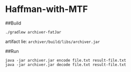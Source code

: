 # Haffman-with-MTF

##Build

```shell
./gradlew archiver-fatJar
```

artifact lie: `archiver/build/libs/archiver.jar`

##Run

```shell
java -jar archiver.jar encode file.txt result-file.txt
java -jar archiver.jar decode file.txt result-file.txt
```